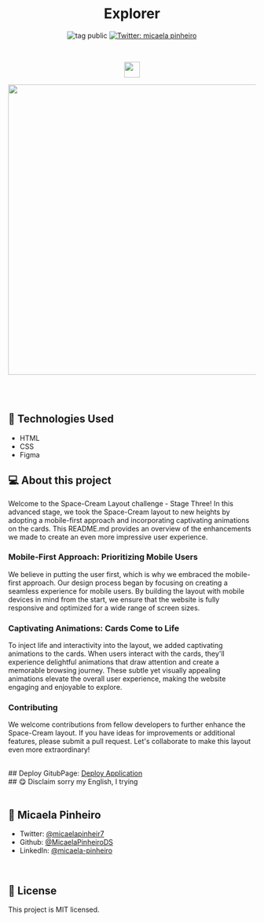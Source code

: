 <h1 align="center">Explorer</h1>
<p align="center">
    <img alt="tag public" src="https://img.shields.io/badge/-Public-lightgreen">
    <a href="https://twitter.com/micaelapinheir7" target="_blank">
        <img alt="Twitter: micaela pinheiro" src="https://img.shields.io/twitter/follow/micaelapinheir7.svg?style=social" />
    </a>
</p>
<br>
<p align="center">
    <a href="https://skillicons.dev">
       <img style="height:32px" src="https://skillicons.dev/icons?i=html,css,figma" />
    </a>
</p>
<p align="center">
<img style="width:590px" src="./img/capa-projet.png" />
</p>
<br>
<br>

## 🚀 Technologies Used

* HTML
* CSS
* Figma

## 💻 About this project
Welcome to the Space-Cream Layout challenge - Stage Three! In this advanced stage, we took the Space-Cream layout to new heights by adopting a mobile-first approach and incorporating captivating animations on the cards. This README.md provides an overview of the enhancements we made to create an even more impressive user experience.
### Mobile-First Approach: Prioritizing Mobile Users

We believe in putting the user first, which is why we embraced the mobile-first approach. Our design process began by focusing on creating a seamless experience for mobile users. By building the layout with mobile devices in mind from the start, we ensure that the website is fully responsive and optimized for a wide range of screen sizes.

### Captivating Animations: Cards Come to Life

To inject life and interactivity into the layout, we added captivating animations to the cards. When users interact with the cards, they'll experience delightful animations that draw attention and create a memorable browsing journey. These subtle yet visually appealing animations elevate the overall user experience, making the website engaging and enjoyable to explore.

### Contributing

We welcome contributions from fellow developers to further enhance the Space-Cream layout. If you have ideas for improvements or additional features, please submit a pull request. Let's collaborate to make this layout even more extraordinary!

<br>
## Deploy
GitubPage: <a target="_blank" href="https://micaelapinheirods.github.io/space-cream/">Deploy Application</a>
<br>
## 😋 Disclaim
sorry my English, I trying
<br>
<br>

👤 **Micaela Pinheiro**
---

- Twitter: [@micaelapinheir7](https://twitter.com/micaelapinheir7)
- Github: [@MicaelaPinheiroDS](https://github.com/MicaelaPinheiroDS)
- LinkedIn: [@micaela-pinheiro](https://linkedin.com/in/micaela-pinheiro)

<br>

## 📝 License
This project is MIT licensed.

